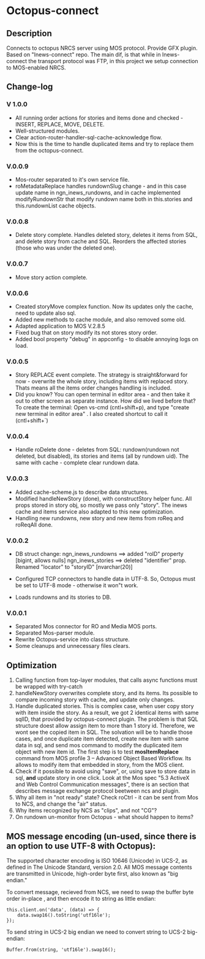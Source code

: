 
# Octopus-connect

## Description

Connects to octopus NRCS server using MOS protocol. Provide GFX plugin. Based on "Inews-connect" repo. The main dif, is that while in Inews-connect the transport protocol was FTP, in this project we setup connection to MOS-enabled NRCS.

## Change-log

### **V 1.0.0**

- All running order actions for stories and items done and checked - INSERT, REPLACE, MOVE, DELETE.
- Well-structured modules.
- Clear action-router-handler-sql-cache-acknowledge flow. 
- Now this is the time to handle duplicated items and try to replace them from the octopus-connect.

### V.0.0.9

- Mos-router separated to it's own service file.
- roMetadataReplace handles rundownSlug change - and in this case update name in ngn_inews_rundowns, and in cache implemented modifyRundownStr that modify rundown name both in this.stories and this.rundownList cache objects.

### V.0.0.8

- Delete story complete. Handles deleted story, deletes it items from SQL, and delete story from cache and SQL. 
Reorders the affected stories (those who was under the deleted one).

### V.0.0.7

- Move story action complete. 

### V.0.0.6

- Created storyMove complex function. Now its updates only the cache, need to update also sql.
- Added new methods to cache module, and also removed some old.
- Adapted application to MOS V.2.8.5 
- Fixed bug that on story modify its not stores story order.
- Added bool property "debug" in appconfig - to disable annoying logs on load.

### V.0.0.5

- Story REPLACE event complete. The strategy is straight&forward for now - overwrite the whole story, including items with replaced story. Thats means all the items order changes handling is included.
- Did you know? You can open terminal in editor area - and then take it out to other screen as separate instance. How did we lived before that?
To create the terminal: Open vs-cmd (cntl+shift+p), and type "create new terminal in editor area" . I also created shortcut to call it (cntl+shift+`)


### V.0.0.4

- Handle roDelete done - deletes from SQL: rundown(rundown not deleted, but disabled), its stories and items (all by rundown uid). The same with cache - complete clear rundown data.

### V.0.0.3

- Added cache-scheme.js to describe data structures.
- Modified handleNewStory (done), with constructStory helper func. All props stored in story obj, so mostly we pass only "story". The inews cache and items service also adapted to this new optimization. 
- Handling new rundowns, new story and new items from roReq and roReqAll done. 

### V.0.0.2

- DB struct change: 
ngn_inews_rundowns ==> added "roID" property [bigint, allows nulls]
ngn_inews_stories ==> deleted "identifier" prop. Renamed "locator" to "storyID" [nvarchar(20)]

- Configured TCP connectors to handle data in UTF-8. So, Octopus must be set to UTF-8 mode - otherwise it won"t work.
- Loads rundowns and its stories to DB. 


### V.0.0.1

- Separated Mos connector for RO and Media MOS ports. 
- Separated Mos-parser module.
- Rewrite Octopus-service into class structure.
- Some cleanups and unnecessary files clears.


## Optimization 

1. Calling function from top-layer modules, that calls async functions must be wrapped with try-catch
2. handleNewStory overwrites complete story, and its items. Its possible to compare incoming story with cache, and update only changes.
3. Handle duplicated stories. This is complex case, when user copy story with item inside the story. As a result, we got 2 identical items with same sqlID, that provided by octopus-connect plugin. The problem is that SQL structure doest allow assign item to more than 1 story id. Therefore, we wont see the copied item in SQL. The solvation will be to handle those cases, and once duplicate item detected, create new item with same data in sql, and send mos command to modify the duplicated item object with new item id. The first step is to test **mosItemReplace** command from MOS profile 3 – Advanced Object Based Workflow. Its allows to modify item that embedded in story, from the MOS client.
4. Check if it possible to avoid using "save", or, using save to store data in sql, **and** update story in one click. Look at the Mos spec "5.3 ActiveX and Web Control Communication messages", there is an section that describes message exchange protocol beetween ncs and plugin.
5. Why all item in "not ready" state? Check roCtrl - it can be sent from Mos to NCS, and change the "air" status.
6. Why items recognized by NCS as "clips", and not "CG"? 
7. On rundown un-monitor from Octopus - what should happen to items?

## MOS message encoding (un-used, since there is an option to use UTF-8 with Octopus):

The supported character encoding is ISO 10646 (Unicode) in UCS-2, as defined in The Unicode Standard, version 2.0. All MOS message contents are transmitted in Unicode, high-order byte first, also known as "big endian."

To convert message, recieved from NCS, we need to swap the buffer byte order in-place , and then encode it to string as little endian:

```
this.client.on('data', (data) => {
    data.swap16().toString('utf16le');
});
```

To send string in UCS-2 big endian we need to convert string to UCS-2 big-endian:

```
Buffer.from(string, 'utf16le').swap16();
```
